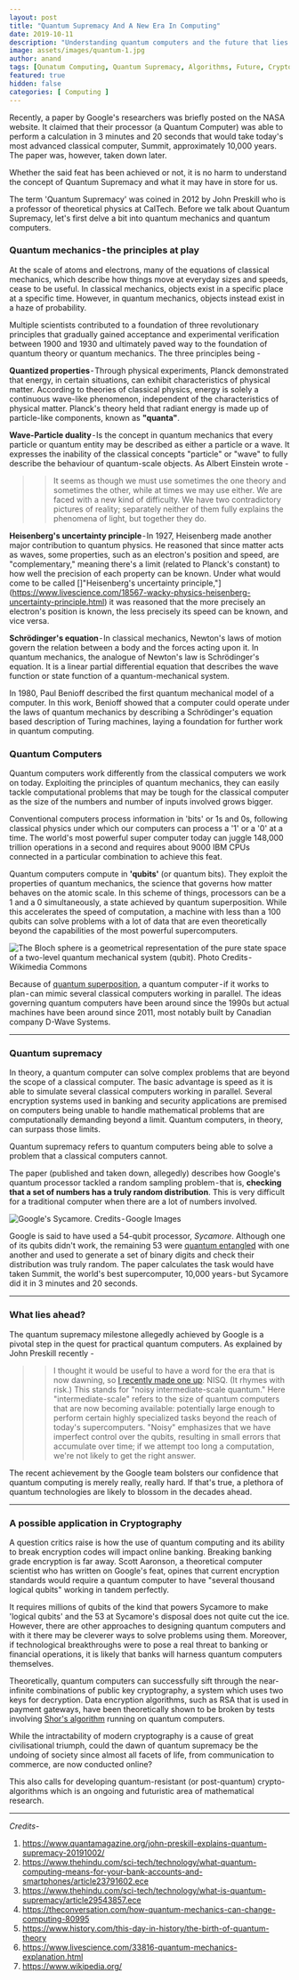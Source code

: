 ```yaml
---
layout: post
title: "Quantum Supremacy And A New Era In Computing"
date: 2019-10-11
description: "Understanding quantum computers and the future that lies ahead"
image: assets/images/quantum-1.jpg
author: anand
tags: [Qunatum Computing, Quantum Supremacy, Algorithms, Future, Cryptography]
featured: true
hidden: false
categories: [ Computing ]
---
```

Recently, a paper by Google's researchers was briefly posted on the NASA website. It claimed that their processor (a Quantum Computer) was able to perform a calculation in 3 minutes and 20 seconds that would take today's most advanced classical computer, Summit, approximately 10,000 years. The paper was, however, taken down later.

Whether the said feat has been achieved or not, it is no harm to understand the concept of Quantum Supremacy and what it may have in store for us.

The term 'Quantum Supremacy' was coined in 2012 by John Preskill who is a professor of theoretical physics at CalTech. Before we talk about Quantum Supremacy, let's first delve a bit into quantum mechanics and quantum computers.

### **Quantum mechanics - the principles at play**
At the scale of atoms and electrons, many of the equations of classical mechanics, which describe how things move at everyday sizes and speeds, cease to be useful. In classical mechanics, objects exist in a specific place at a specific time. However, in quantum mechanics, objects instead exist in a haze of probability.

Multiple scientists contributed to a foundation of three revolutionary principles that gradually gained acceptance and experimental verification between 1900 and 1930 and ultimately paved way to the foundation of quantum theory or quantum mechanics. The three principles being -

**Quantized properties** - Through physical experiments, Planck demonstrated that energy, in certain situations, can exhibit characteristics of physical matter. According to theories of classical physics, energy is solely a continuous wave-like phenomenon, independent of the characteristics of physical matter. Planck's theory held that radiant energy is made up of particle-like components, known as **"quanta"**.

**Wave-Particle duality** - Is the concept in quantum mechanics that every particle or quantum entity may be described as either a particle or a wave. It expresses the inability of the classical concepts "particle" or "wave" to fully describe the behaviour of quantum-scale objects. As Albert Einstein wrote -

>> It seems as though we must use sometimes the one theory and sometimes the other, while at times we may use either. We are faced with a new kind of difficulty. We have two contradictory pictures of reality; separately neither of them fully explains the phenomena of light, but together they do.

**Heisenberg's uncertainty principle** - In 1927, Heisenberg made another major contribution to quantum physics. He reasoned that since matter acts as waves, some properties, such as an electron's position and speed, are "complementary," meaning there's a limit (related to Planck's constant) to how well the precision of each property can be known. Under what would come to be called []"Heisenberg's uncertainty principle,"](https://www.livescience.com/18567-wacky-physics-heisenberg-uncertainty-principle.html) it was reasoned that the more precisely an electron's position is known, the less precisely its speed can be known, and vice versa.

**Schrödinger's equation** - In classical mechanics, Newton's laws of motion govern the relation between a body and the forces acting upon it. In quantum mechanics, the analogue of Newton's law is Schrödinger's equation. It is a linear partial differential equation that describes the wave function or state function of a quantum-mechanical system.

In 1980, Paul Benioff described the first quantum mechanical model of a computer. In this work, Benioff showed that a computer could operate under the laws of quantum mechanics by describing a Schrödinger's equation based description of Turing machines, laying a foundation for further work in quantum computing.

### **Quantum Computers**
Quantum computers work differently from the classical computers we work on today. Exploiting the principles of quantum mechanics, they can easily tackle computational problems that may be tough for the classical computer as the size of the numbers and number of inputs involved grows bigger.

Conventional computers process information in 'bits' or 1s and 0s, following classical physics under which our computers can process a '1' or a '0' at a time. The world's most powerful super computer today can juggle 148,000 trillion operations in a second and requires about 9000 IBM CPUs connected in a particular combination to achieve this feat.

Quantum computers compute in **'qubits'** (or quantum bits). They exploit the properties of quantum mechanics, the science that governs how matter behaves on the atomic scale. In this scheme of things, processors can be a 1 and a 0 simultaneously, a state achieved by quantum superposition. While this accelerates the speed of computation, a machine with less than a 100 qubits can solve problems with a lot of data that are even theoretically beyond the capabilities of the most powerful supercomputers.

![The Bloch sphere is a geometrical representation of the pure state space of a two-level quantum mechanical system (qubit). Photo Credits - Wikimedia Commons](assets/images/bloch-sphere.png?raw=true)

Because of [quantum superposition](https://en.wikipedia.org/wiki/Quantum_superposition), a quantum computer - if it works to plan - can mimic several classical computers working in parallel. The ideas governing quantum computers have been around since the 1990s but actual machines have been around since 2011, most notably built by Canadian company D-Wave Systems.

---

### **Quantum supremacy**
In theory, a quantum computer can solve complex problems that are beyond the scope of a classical computer. The basic advantage is speed as it is able to simulate several classical computers working in parallel. Several encryption systems used in banking and security applications are premised on computers being unable to handle mathematical problems that are computationally demanding beyond a limit. Quantum computers, in theory, can surpass those limits.

Quantum supremacy refers to quantum computers being able to solve a problem that a classical computers cannot.

The paper (published and taken down, allegedly) describes how Google's quantum processor tackled a random sampling problem - that is, **checking that a set of numbers has a truly random distribution**. This is very difficult for a traditional computer when there are a lot of numbers involved.

![Google's Sycamore. Credits - Google Images](assets/images/sycamore.jpeg?raw=true)

Google is said to have used a 54-qubit processor, *Sycamore*. Although one of its qubits didn't work, the remaining 53 were [quantum entangled](https://en.wikipedia.org/wiki/Quantum_entanglement) with one another and used to generate a set of binary digits and check their distribution was truly random. The paper calculates the task would have taken Summit, the world's best supercomputer, 10,000 years - but Sycamore did it in 3 minutes and 20 seconds.

---

### **What lies ahead?**
The quantum supremacy milestone allegedly achieved by Google is a pivotal step in the quest for practical quantum computers. As explained by John Preskill recently -

>> I thought it would be useful to have a word for the era that is now dawning, so [I recently made one up](https://arxiv.org/pdf/1801.00862.pdf): NISQ. (It rhymes with risk.) This stands for "noisy intermediate-scale quantum." Here "intermediate-scale" refers to the size of quantum computers that are now becoming available: potentially large enough to perform certain highly specialized tasks beyond the reach of today's supercomputers. "Noisy" emphasizes that we have imperfect control over the qubits, resulting in small errors that accumulate over time; if we attempt too long a computation, we're not likely to get the right answer.

The recent achievement by the Google team bolsters our confidence that quantum computing is merely really, really hard. If that's true, a plethora of quantum technologies are likely to blossom in the decades ahead.

---

### **A possible application in Cryptography**
A question critics raise is how the use of quantum computing and its ability to break encryption codes will impact online banking. Breaking banking grade encryption is far away. Scott Aaronson, a theoretical computer scientist who has written on Google's feat, opines that current encryption standards would require a quantum computer to have "several thousand logical qubits" working in tandem perfectly.

It requires millions of qubits of the kind that powers Sycamore to make 'logical qubits' and the 53 at Sycamore's disposal does not quite cut the ice. However, there are other approaches to designing quantum computers and with it there may be cleverer ways to solve problems using them. Moreover, if technological breakthroughs were to pose a real threat to banking or financial operations, it is likely that banks will harness quantum computers themselves.

Theoretically, quantum computers can successfully sift through the near-infinite combinations of public key cryptography, a system which uses two keys for decryption. Data encryption algorithms, such as RSA that is used in payment gateways, have been theoretically shown to be broken by tests involving [Shor's algorithm](https://anandsoni.in/shor/) running on quantum computers.

While the intractability of modern cryptography is a cause of great civilisational triumph, could the dawn of quantum supremacy be the undoing of society since almost all facets of life, from communication to commerce, are now conducted online?

This also calls for developing quantum-resistant (or post-quantum) crypto-algorithms which is an ongoing and futuristic area of mathematical research.

---

*Credits-*
1. https://www.quantamagazine.org/john-preskill-explains-quantum-supremacy-20191002/
2. https://www.thehindu.com/sci-tech/technology/what-quantum-computing-means-for-your-bank-accounts-and-smartphones/article23791602.ece
3. https://www.thehindu.com/sci-tech/technology/what-is-quantum-supremacy/article29543857.ece
4. https://theconversation.com/how-quantum-mechanics-can-change-computing-80995
5. https://www.history.com/this-day-in-history/the-birth-of-quantum-theory
6. https://www.livescience.com/33816-quantum-mechanics-explanation.html
7. https://www.wikipedia.org/
